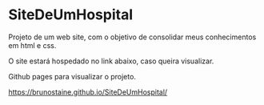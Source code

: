 # SiteDeUmHospital
Projeto de um web site, com o objetivo de consolidar meus conhecimentos em html e css.

O site estará hospedado no link abaixo, caso queira visualizar.

Github pages para visualizar o projeto.

https://brunostaine.github.io/SiteDeUmHospital/


